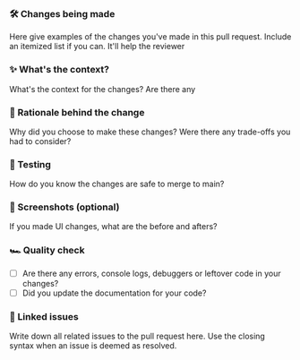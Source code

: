 ### 🛠 Changes being made
Here give examples of the changes you've made in this pull request. Include an itemized list if you can. It'll help the reviewer

### ✨ What's the context?
What's the context for the changes? Are there any

### 🧠 Rationale behind the change
Why did you choose to make these changes? Were there any trade-offs you had to consider? 

### 🧪 Testing
How do you know the changes are safe to merge to main?

### 📸 Screenshots (optional)
If you made UI changes, what are the before and afters?

### 🏎 Quality check
- [ ] Are there any errors, console logs, debuggers or leftover code in your changes?
- [ ] Did you update the documentation for your code?

### 🐛 Linked issues
Write down all related issues to the pull request here. Use the closing syntax when an issue is deemed as resolved.
